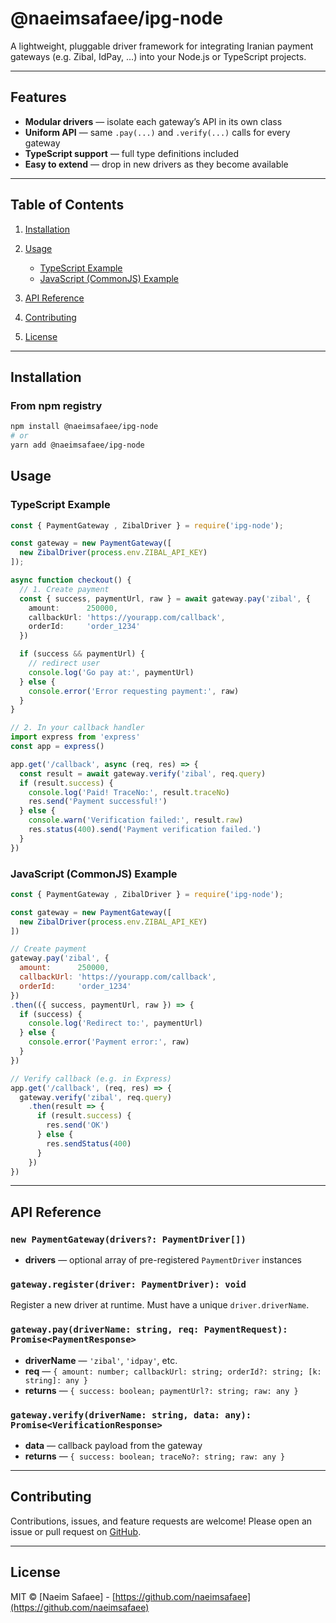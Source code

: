 # @naeimsafaee/ipg-node

A lightweight, pluggable driver framework for integrating Iranian payment gateways (e.g. Zibal, IdPay, …) into your Node.js or TypeScript projects.

---

## Features

* **Modular drivers** — isolate each gateway’s API in its own class
* **Uniform API** — same `.pay(...)` and `.verify(...)` calls for every gateway
* **TypeScript support** — full type definitions included
* **Easy to extend** — drop in new drivers as they become available

---

## Table of Contents

1. [Installation](#installation)
2. [Usage](#usage)

    * [TypeScript Example](#typescript-example)
    * [JavaScript (CommonJS) Example](#javascript-commonjs-example)
3. [API Reference](#api-reference)
4. [Contributing](#contributing)
5. [License](#license)

---

## Installation

### From npm registry

```bash
npm install @naeimsafaee/ipg-node
# or
yarn add @naeimsafaee/ipg-node
```

## Usage

### TypeScript Example

```ts
const { PaymentGateway , ZibalDriver } = require('ipg-node');

const gateway = new PaymentGateway([
  new ZibalDriver(process.env.ZIBAL_API_KEY)
]);

async function checkout() {
  // 1. Create payment
  const { success, paymentUrl, raw } = await gateway.pay('zibal', {
    amount:      250000,
    callbackUrl: 'https://yourapp.com/callback',
    orderId:     'order_1234'
  })

  if (success && paymentUrl) {
    // redirect user
    console.log('Go pay at:', paymentUrl)
  } else {
    console.error('Error requesting payment:', raw)
  }
}

// 2. In your callback handler
import express from 'express'
const app = express()

app.get('/callback', async (req, res) => {
  const result = await gateway.verify('zibal', req.query)
  if (result.success) {
    console.log('Paid! TraceNo:', result.traceNo)
    res.send('Payment successful!')
  } else {
    console.warn('Verification failed:', result.raw)
    res.status(400).send('Payment verification failed.')
  }
})
```

### JavaScript (CommonJS) Example

```js
const { PaymentGateway , ZibalDriver } = require('ipg-node');

const gateway = new PaymentGateway([
  new ZibalDriver(process.env.ZIBAL_API_KEY)
])

// Create payment
gateway.pay('zibal', {
  amount:      250000,
  callbackUrl: 'https://yourapp.com/callback',
  orderId:     'order_1234'
})
.then(({ success, paymentUrl, raw }) => {
  if (success) {
    console.log('Redirect to:', paymentUrl)
  } else {
    console.error('Payment error:', raw)
  }
})

// Verify callback (e.g. in Express)
app.get('/callback', (req, res) => {
  gateway.verify('zibal', req.query)
    .then(result => {
      if (result.success) {
        res.send('OK')
      } else {
        res.sendStatus(400)
      }
    })
})
```

---

## API Reference

### `new PaymentGateway(drivers?: PaymentDriver[])`

* **drivers** — optional array of pre-registered `PaymentDriver` instances

### `gateway.register(driver: PaymentDriver): void`

Register a new driver at runtime. Must have a unique `driver.driverName`.

### `gateway.pay(driverName: string, req: PaymentRequest): Promise<PaymentResponse>`

* **driverName** — `'zibal'`, `'idpay'`, etc.
* **req** — `{ amount: number; callbackUrl: string; orderId?: string; [k: string]: any }`
* **returns** — `{ success: boolean; paymentUrl?: string; raw: any }`

### `gateway.verify(driverName: string, data: any): Promise<VerificationResponse>`

* **data** — callback payload from the gateway
* **returns** — `{ success: boolean; traceNo?: string; raw: any }`

---

## Contributing

Contributions, issues, and feature requests are welcome!
Please open an issue or pull request on [GitHub](https://github.com/naeimsafaee/IPG-node).

---

## License

MIT © \[Naeim Safaee] - [https://github.com/naeimsafaee](https://github.com/naeimsafaee)
